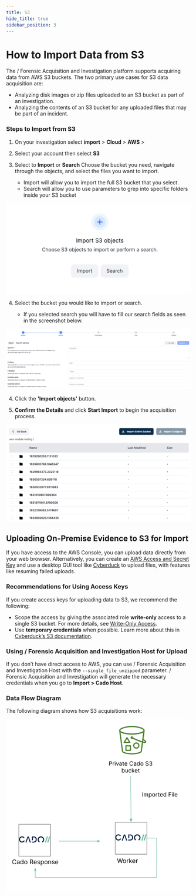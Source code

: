```yaml
---
title: S3
hide_title: true
sidebar_position: 3
---
```


# How to Import Data from S3

The / Forensic Acquisition and Investigation platform supports acquiring data from AWS S3 buckets. The two primary use cases for S3 data acquisition are:

- Analyzing disk images or zip files uploaded to an S3 bucket as part of an investigation.
- Analyzing the contents of an S3 bucket for any uploaded files that may be part of an incident.

### Steps to Import from S3

1. On your investigation select **import** > **Cloud** > **AWS** > 

2. Select your account then select **S3**

3. Select to **Import** or **Search**
   Choose the bucket you need, navigate through the objects, and select the files you want to import.

   
    - Import will allow you to import the full S3 bucket that you select.
    - Search will allow you to use parameters to grep into specific folders inside your S3 bucket
   

![Import or Search](/img/importorsearch.png)

4. Select the bucket you would like to import or search.

   - If you selected search you will have to fill our search fields as seen in the screenshot below.

![Grep Paramaters](/img/grepfields.png)
   
4. Click the **'Import objects'** button.

5. **Confirm the Details** and click **Start Import** to begin the acquisition process.

![Import S3 Bucket](/img/aws-s3.png)

## Uploading On-Premise Evidence to S3 for Import

If you have access to the AWS Console, you can upload data directly from your web browser. Alternatively, you can create an [AWS Access and Secret Key](https://aws.amazon.com/blogs/security/wheres-my-secret-access-key/) and use a desktop GUI tool like [Cyberduck](https://cyberduck.io/) to upload files, with features like resuming failed uploads.

### Recommendations for Using Access Keys

If you create access keys for uploading data to S3, we recommend the following:

- Scope the access by giving the associated role **write-only** access to a single S3 bucket. For more details, see [Write-Only Access](https://stackoverflow.com/questions/15076645/amazon-s3-write-only-access).
- Use **temporary credentials** when possible. Learn more about this in [Cyberduck’s S3 documentation](https://docs.cyberduck.io/protocols/s3/).

### Using / Forensic Acquisition and Investigation Host for Upload

If you don’t have direct access to AWS, you can use / Forensic Acquisition and Investigation Host with the `--single_file_unzipped` parameter. / Forensic Acquisition and Investigation will generate the necessary credentials when you go to **Import > Cado Host**.

### Data Flow Diagram

The following diagram shows how S3 acquisitions work:

![S3 Data Flow](/img/s3-imports.png)
